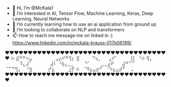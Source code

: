 - 👋 Hi, I’m @McKala1
- 👀 I’m interested in AI, Tensor Flow, Machine Learning, Keras, Deep Learning, Neural Networks
- 🌱 I’m currently learning how to use an ai application from ground up
- 💞️ I’m looking to collaborate on NLP and transformers 
- 📫 How to reach me message me on linked in :) https://www.linkedin.com/in/mckala-krauss-017b06199/

<!---
McKala1/McKala1 is a ✨ special ✨ repository because its `README.md` (this file) appears on your GitHub profile.
You can click the Preview link to take a look at your changes.
--->
 ♥♥♥♥♥♥♥♥♥♥♥♥♥♥♥♥♥♥♥♥♥♥♥♥♥♥♥♥♥♥♥♥♥♥♥♥
⊹
⣾⠛⠛⠲⣤⠀⠀⠀⠀⠀⠀⠀⣠⡴⠞⠛⢻⡆
⣿ ⠀⠀⠀ ⠙⢦⡀⠀⠀⣠⠞⠁ ⠀⠀⠀⢸⡇⠀⁺⊹
⢿⡄ ⠀⠀⠀⠀ ⠹⣄⡼⠁ ⠀⠀⠀⠀⠀⣼⠇
⠘⢷⣄⣀⡀⠀⠀⠀⠙⠁⠀⠀⠀⣀⣀⣴⠟
⠀⠀⣼⠛⠉⠉ ⠀⠀⠀⠀ ⠈⠉⠙⢻⡄
⠀⠘⣷ ⠀⠀⠀⠀ ⡞⣦⠀⠀⠀⠀⣰⡟
⊹⠀⠈⠻⣦⣤⡶⠋⠀⠈⠳⣦⣤⡾⠋ ⠀ ₊
 ♥♥♥♥♥♥♥♥♥♥♥♥♥♥♥♥♥♥♥♥♥♥♥♥♥♥♥♥♥♥♥♥♥♥♥♥
